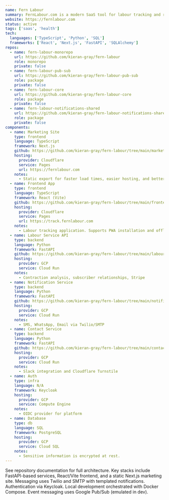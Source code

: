 ```yaml
---
name: Fern Labour
summary: FernLabour.com is a modern SaaS tool for labour tracking and real-time sharing. It combines a contraction timer with a private subscription system that lets loved ones follow along with updates via SMS, WhatsApp, or email.
website: https://fernlabour.com
status: active
tags: ['saas', 'health']
tech:
  languages: ['TypeScript', 'Python', 'SQL']
  frameworks: ['React', 'Next.js', 'FastAPI', 'SQLAlchemy']
repos:
  - name: fern-labour-monorepo
    url: https://github.com/kieran-gray/fern-labour
    role: monorepo
    private: false
  - name: fern-labour-pub-sub
    url: https://github.com/kieran-gray/fern-labour-pub-sub
    role: package
    private: false
  - name: fern-labour-core
    url: https://github.com/kieran-gray/fern-labour-core
    role: package
    private: false
  - name: fern-labour-notifications-shared
    url: https://github.com/kieran-gray/fern-labour-notifications-shared
    role: package
    private: false
components:
  - name: Marketing Site
    type: frontend
    language: TypeScript
    framework: Next.js
    github: https://github.com/kieran-gray/fern-labour/tree/main/marketing
    hosting:
      provider: Cloudflare
      service: Pages
      url: https://fernlabour.com
    notes:
      - Static export for faster load times, easier hosting, and better SEO.
  - name: Frontend App
    type: frontend
    language: TypeScript
    framework: React (Vite)
    github: https://github.com/kieran-gray/fern-labour/tree/main/frontend
    hosting:
      provider: Cloudflare
      service: Pages
      url: https://track.fernlabour.com
    notes:
      - Labour tracking application. Supports PWA installation and offline tracking.
  - name: Labour Service API
    type: backend
    language: Python
    framework: FastAPI
    github: https://github.com/kieran-gray/fern-labour/tree/main/labour_service
    hosting:
      provider: GCP
      service: Cloud Run
    notes:
      - Contraction analysis, subscriber relationships, Stripe
  - name: Notification Service
    type: backend
    language: Python
    framework: FastAPI
    github: https://github.com/kieran-gray/fern-labour/tree/main/notification_service
    hosting:
      provider: GCP
      service: Cloud Run
    notes:
      - SMS, WhatsApp, Email via Twilio/SMTP
  - name: Contact Service
    type: backend
    language: Python
    framework: FastAPI
    github: https://github.com/kieran-gray/fern-labour/tree/main/contact_service
    hosting:
      provider: GCP
      service: Cloud Run
    notes:
      - Slack integration and Cloudflare Turnstile
  - name: Auth
    type: infra
    language: N/A
    framework: Keycloak
    hosting:
      provider: GCP
      service: Compute Engine
    notes:
      - OIDC provider for platform
  - name: Database
    type: db
    language: SQL
    framework: PostgreSQL
    hosting:
      provider: GCP
      service: Cloud SQL
    notes:
      - Sensitive information is encrypted at rest.
---
```


See repository documentation for full architecture. Key stacks include FastAPI-based services, React/Vite frontend, and a static Next.js marketing site. Messaging uses Twilio and SMTP with templated notifications. Authentication via Keycloak. Local development orchestrated with Docker Compose. Event messaging uses Google Pub/Sub (emulated in dev).
